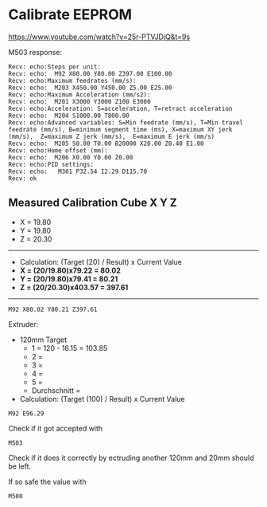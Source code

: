 # Calibrate EEPROM

https://www.youtube.com/watch?v=25r-PTVJDjQ&t=9s

M503 response:
```
Recv: echo:Steps per unit:
Recv: echo:  M92 X80.00 Y80.00 Z397.00 E100.00
Recv: echo:Maximum feedrates (mm/s):
Recv: echo:  M203 X450.00 Y450.00 Z5.00 E25.00
Recv: echo:Maximum Acceleration (mm/s2):
Recv: echo:  M201 X3000 Y3000 Z100 E3000
Recv: echo:Acceleration: S=acceleration, T=retract acceleration
Recv: echo:  M204 S1000.00 T800.00
Recv: echo:Advanced variables: S=Min feedrate (mm/s), T=Min travel feedrate (mm/s), B=minimum segment time (ms), X=maximum XY jerk (mm/s),  Z=maximum Z jerk (mm/s),  E=maximum E jerk (mm/s)
Recv: echo:  M205 S0.00 T0.00 B20000 X20.00 Z0.40 E1.00
Recv: echo:Home offset (mm):
Recv: echo:  M206 X0.00 Y0.00 Z0.00
Recv: echo:PID settings:
Recv: echo:   M301 P32.54 I2.29 D115.70
Recv: ok

```

## Measured Calibration Cube X Y Z  
* X = 19.80  
* Y = 19.80  
* Z = 20.30
---
* Calculation: (Target (20) / Result) x Current Value
* **X = (20/19.80)x79.22 = 80.02**
* **Y = (20/19.80)x79.41 = 80.21**
* **Z = (20/20.30)x403.57 = 397.61**
---
```
M92 X80.02 Y80.21 Z397.61
```


Extruder:  
* 120mm Target
	* 1 = 120 - 16.15 = 103.85
	* 2 = 
	* 3 =
	* 4 =
	* 5 =
	* Durchschnitt =
*  Calculation: (Target (100) / Result) x Current Value
```
M92 E96.29
```
Check if it got accepted with
```
M503
````
Check if it does it correctly by ectruding another 120mm and 20mm should be left.

If so safe the value with
```
M500
````
